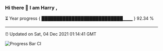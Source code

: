 ### Hi there 👋 I am Harry , 

⏳ Year progress { ███████████████████████████▁▁▁ } 92.34 %

---

⏰ Updated on Sat, 04 Dec 2021 01:14:41 GMT

![Progress Bar CI](https://github.com/duykhang68/duykhang68/workflows/Progress%20Bar%20CI/badge.svg)
